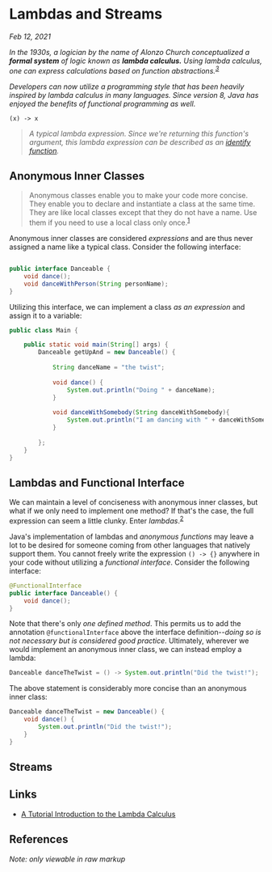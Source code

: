 # Lambdas and Streams
_Feb 12, 2021_

_In the 1930s, a logician by the name of Alonzo Church conceptualized a **formal system** of logic known as **lambda calculus.** Using lambda calculus, one can express calculations based on function abstractions.<sup>[3]</sup>_

_Developers can now utilize a programming style that has been heavily inspired by lambda calculus in many languages. Since version 8, Java has enjoyed the benefits of functional programming as well._


```
(x) -> x 
```
>_A typical lambda expression. Since we're returning this function's argument, this lambda expression can be described as an [identify function](https://iep.utm.edu/lambda-calculi/#SH2a:~:text=%CE%BBx.x%3A%20this%20represents%20the%20identity%20function%2C%20which%20just%20returns%20its%20argument.)._

## Anonymous Inner Classes 

>Anonymous classes enable you to make your code more concise. They enable you to declare and instantiate a class at the same time. They are like local classes except that they do not have a name. Use them if you need to use a local class only once.<sup>[1]</sup>

Anonymous inner classes are considered _expressions_ and are thus never assigned a name like a typical class. Consider the following interface:

```java

public interface Danceable {
    void dance();
    void danceWithPerson(String personName); 
}
```

Utilizing this interface, we can implement a class _as an expression_ and assign it to a variable:

```java
public class Main {

    public static void main(String[] args) {
        Danceable getUpAnd = new Danceable() {
            
            String danceName = "the twist"; 
            
            void dance() {
                System.out.println("Doing " + danceName);
            }
            
            void danceWithSomebody(String danceWithSomebody){
                System.out.println("I am dancing with " + danceWithSomebody);
            }
            
        };
    }
}
```

## Lambdas and Functional Interface

We can maintain a level of conciseness with anonymous inner classes, but what if we only need to implement one method? If that's the case, the full expression can seem a little clunky. Enter _lambdas_.<sup>[2]</sup>


Java's implementation of lambdas and _anonymous functions_ may leave a lot to be desired for someone coming from other languages that natively support them. You cannot freely write the expression `() -> {}` anywhere in your code without utilizing a _functional interface_. Consider the following interface:

```java
@FunctionalInterface
public interface Danceable() {
    void dance();
}
```

Note that there's only _one defined method_. This permits us to add the annotation `@functionalInterface` above the interface definition--_doing so is not necessary but is considered good practice_. Ultimately, wherever we would implement an anonymous inner class, we can instead employ a lambda:

```java
Danceable danceTheTwist = () -> System.out.println("Did the twist!");
```

The above statement is considerably more concise than an anonymous inner class:

```java
Danceable danceTheTwist = new Danceable() {
    void dance() {
        System.out.println("Did the twist!"); 
    }
}
```
## Streams

## Links

- [A Tutorial Introduction to the Lambda Calculus](https://personal.utdallas.edu/~gupta/courses/apl/lambda.pdf)

## References

_Note: only viewable in raw markup_

[1]: https://docs.oracle.com/javase/tutorial/java/javaOO/anonymousclasses.html
[2]: https://docs.oracle.com/javase/tutorial/java/javaOO/lambdaexpressions.html
[3]: https://www.baeldung.com/java-functional-programming